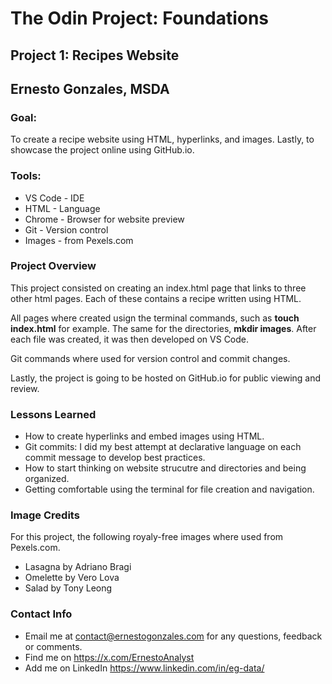 # The Odin Project: Foundations
## Project 1: Recipes Website
## Ernesto Gonzales, MSDA

### Goal: 

To create a recipe website using HTML, hyperlinks, and images. Lastly, to showcase the project online using GitHub.io.

### Tools:
- VS Code - IDE
- HTML - Language
- Chrome - Browser for website preview
- Git - Version control
- Images - from Pexels.com

### Project Overview
This project consisted on creating an index.html page that links to three other html pages. Each of these contains a recipe written using HTML.

All pages where created usign the terminal commands, such as **touch index.html** for example. The same for the directories, **mkdir images**. After each file was created, it was then developed on VS Code.

Git commands where used for version control and commit changes.

Lastly, the project is going to be hosted on GitHub.io for public viewing and review.

### Lessons Learned
- How to create hyperlinks and embed images using HTML.
- Git commits: I did my best attempt at declarative language on each commit message to develop best practices.
- How to start thinking on website strucutre and directories and being organized.
- Getting comfortable using the terminal for file creation and navigation.

### Image Credits
For this project, the following royaly-free images where used from Pexels.com.

- Lasagna by Adriano Bragi
- Omelette by Vero Lova
- Salad by Tony Leong

### Contact Info
- Email me at contact@ernestogonzales.com for any questions, feedback or comments.
- Find me on https://x.com/ErnestoAnalyst
- Add me on LinkedIn https://www.linkedin.com/in/eg-data/






